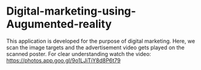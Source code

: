 # Digital-marketing-using-Augumented-reality
This application is developed for the purpose of digital marketing. Here, we scan the image targets and the advertisement video gets played on the scanned poster. For clear understanding watch the video: https://photos.app.goo.gl/9o1LJiTiY8d8P6t79
